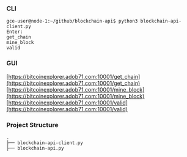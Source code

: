 ### CLI

```
gce-user@node-1:~/github/blockchain-api$ python3 blockchain-api-client.py
Enter:
get_chain
mine_block
valid
```

### GUI

[https://bitcoinexplorer.adob71.com:10001/get_chain](https://bitcoinexplorer.adob71.com:10001/get_chain)  
[https://bitcoinexplorer.adob71.com:10001/mine_block](https://bitcoinexplorer.adob71.com:10001/mine_block)  
[https://bitcoinexplorer.adob71.com:10001/valid](https://bitcoinexplorer.adob71.com:10001/valid)  

### Project Structure

```
.
├── blockchain-api-client.py
├── blockchain-api.py
```
